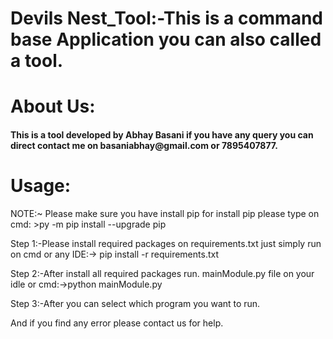 # Devils Nest_Tool:-This is a command base Application you can also called a tool.
<h1>About Us:</h1>
<h4>This is a tool developed by Abhay Basani if you have any query you can direct contact me on basaniabhay@gmail.com or 7895407877.</h4>
<h1>Usage:</h1>
NOTE:~ Please make sure you have install pip 
    for install pip please type on cmd:
>py -m pip install --upgrade pip


Step 1:-Please install required packages on requirements.txt
just simply run on cmd or any IDE:->  pip install -r requirements.txt

Step 2:-After install all required packages run. mainModule.py file 
on your idle or cmd:->python mainModule.py

Step 3:-After you can select which program you want to run.

And if you find any error please contact us for help.